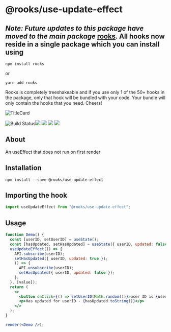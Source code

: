 # @rooks/use-update-effect


## *Note: Future updates to this package have moved to the main package* [rooks](https://npmjs.com/package/rooks). All hooks now reside in a single package which you can install using

```
npm install rooks
```

or 

```
yarn add rooks
```

Rooks is completely treeshakeable and if you use only 1 of the 50+ hooks in the package, only that hook will be bundled with your code. Your bundle will only contain the hooks that you need. Cheers!

![TitleCard](https://raw.githubusercontent.com/imbhargav5/rooks/HEAD/packages/update-effect/title-card.svg)

![Build Status](https://github.com/imbhargav5/rooks/workflows/Node%20CI/badge.svg)![](https://img.shields.io/npm/v/@rooks/use-update-effect/latest.svg) ![](https://img.shields.io/npm/l/@rooks/use-update-effect.svg) ![](https://img.shields.io/bundlephobia/min/@rooks/use-update-effect.svg) ![](https://img.shields.io/david/imbhargav5/rooks.svg?path=packages%2Fupdate-effect)

## About

An useEffect that does not run on first render

## Installation

```
npm install --save @rooks/use-update-effect
```

## Importing the hook

```javascript
import useUpdateEffect from "@rooks/use-update-effect";
```

## Usage

```jsx
function Demo() {
  const [userID, setUserID] = useState();
  const [hasUpdated, setHasUpdated] = useState({ userID, updated: false });
  useUpdateEffect(() => {
    API.subscribe(userID);
    setHasUpdated({ userID, updated: true });
    () => {
      API.unsubscribe(userID);
      setHasUpdated({ userID, updated: false });
    };
  }, [value]);
  return (
    <>
      <button onClick={() => setUserID(Math.random())}>user ID is {userID}</button>
      <p>Has updated for userID - {hasUpdated.toString()}</p>
    </>
  );
}

render(<Demo />);
```
